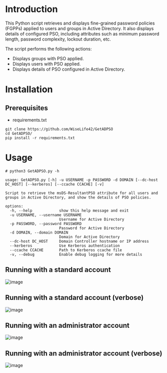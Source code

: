 # Introduction
This Python script retrieves and displays fine-grained password policies (FGPPs) applied to users and groups in Active Directory. It also displays details of configured PSO, including attributes such as minimum password length, password complexity, lockout duration, etc.

The script performs the following actions:
* Displays groups with PSO applied.
* Displays users with PSO applied.
* Displays details of PSO configured in Active Directory.

# Installation
## Prerequisites
* requirements.txt
    
```
git clone https://github.com/WiseLife42/GetADPSO
cd GetADPSO/
pip install -r requirements.txt
```

# Usage
```
# python3 GetADPSO.py -h

usage: GetADPSO.py [-h] -u USERNAME -p PASSWORD -d DOMAIN [--dc-host DC_HOST] [--kerberos] [--ccache CCACHE] [-v]

Script to retrieve the msDS-ResultantPSO attribute for all users and groups in Active Directory, and show the details of PSO policies.

options:
  -h, --help            show this help message and exit
  -u USERNAME, --username USERNAME
                        Username for Active Directory
  -p PASSWORD, --password PASSWORD
                        Password for Active Directory
  -d DOMAIN, --domain DOMAIN
                        Domain for Active Directory
  --dc-host DC_HOST     Domain Controller hostname or IP address
  --kerberos            Use Kerberos authentication
  --ccache CCACHE       Path to Kerberos ccache file
  -v, --debug           Enable debug logging for more details

```
## Running with a standard account
![image](https://github.com/user-attachments/assets/963d5c11-30fe-4152-93a8-7361a4fa2530)

## Running with a standard account (verbose)
![image](https://github.com/user-attachments/assets/2b2ed4ca-47e6-4c98-b1d0-be4af6c9963b)

## Running with an administrator account
![image](https://github.com/user-attachments/assets/532fe012-794d-4e11-a3b0-5b2db31279e9)

## Running with an administrator account (verbose)
![image](https://github.com/user-attachments/assets/9dc3f4f2-f4f7-4e80-8c78-8b9693d1d1c4)



